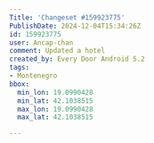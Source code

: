 ```yaml
---
Title: 'Changeset #159923775'
PublishDate: 2024-12-04T15:34:26Z
id: 159923775
user: Ancap-chan
comment: Updated a hotel
created_by: Every Door Android 5.2
tags:
- Montenegro
bbox:
  min_lon: 19.0990428
  min_lat: 42.1038515
  max_lon: 19.0990428
  max_lat: 42.1038515

---
```

